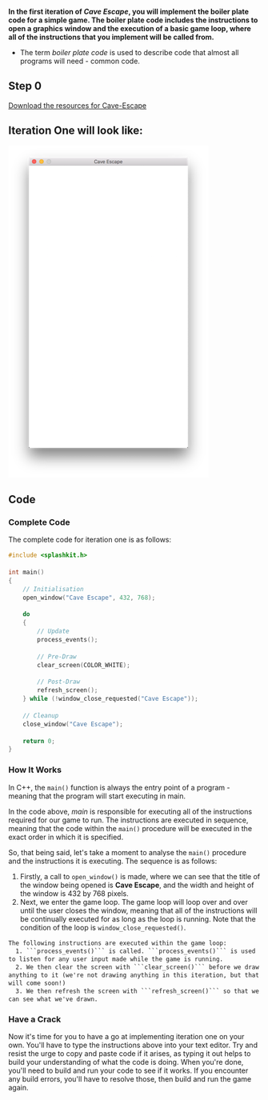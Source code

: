 **In the first iteration of *Cave Escape*, you will implement the boiler plate code for a simple game. The boiler plate code includes the instructions to open a graphics window and the execution of a basic game loop, where all of the instructions that you implement will be called from.**

* The term *boiler plate code* is used to describe code that almost all programs will need - common code.

## Step 0
[Download the resources for Cave-Escape]()

## Iteration One will look like:

![Iteration One](https://raw.githubusercontent.com/itco-education/cave-escape/master/Documentation/Images/iteration_1.png)

## Code

### Complete Code
The complete code for iteration one is as follows:


```cpp
#include <splashkit.h>

int main()
{
	// Initialisation
	open_window("Cave Escape", 432, 768);

	do
	{
		// Update
		process_events();

		// Pre-Draw
		clear_screen(COLOR_WHITE);

		// Post-Draw
		refresh_screen();
	} while (!window_close_requested("Cave Escape"));

	// Cleanup
	close_window("Cave Escape");

	return 0;
}
```

### How It Works
In C++, the ```main()``` function is always the entry point of a program - meaning that the program will start executing in main.

In the code above, *main* is responsible for executing all of the instructions required for our game to run. The instructions are executed in sequence, meaning that the code within the ```main()``` procedure will be executed in the exact order in which it is specified.

So, that being said, let's take a moment to analyse the ```main()``` procedure and the instructions it is executing. The sequence is as follows:

  1. Firstly, a call to ```open_window()``` is made, where we can see that the title of the window being opened is **Cave Escape**, and the width and height of the window is 432 by 768 pixels.
  2. Next, we enter the game loop. The game loop will loop over and over until the user closes the window, meaning that all of the instructions will be continually executed for as long as the loop is running. Note that the condition of the loop is ```window_close_requested()```.

	The following instructions are executed within the game loop:
      1. ```process_events()``` is called. ```process_events()``` is used to listen for any user input made while the game is running.
      2. We then clear the screen with ```clear_screen()``` before we draw anything to it (we're not drawing anything in this iteration, but that will come soon!)
      3. We then refresh the screen with ```refresh_screen()``` so that we can see what we've drawn.

### Have a Crack
Now it's time for you to have a go at implementing iteration one on your own. You'll have to type the instructions above into your text editor. Try and resist the urge to copy and paste code if it arises, as typing it out helps to build your understanding of what the code is doing. When you're done, you'll need to build and run your code to see if it works. If you encounter any build errors, you'll have to resolve those, then build and run the game again.
